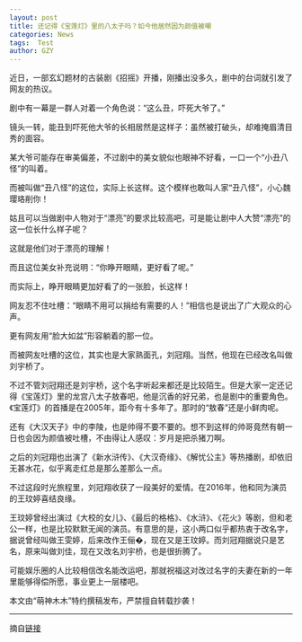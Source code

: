 ```yaml
---
layout: post
title: 还记得《宝莲灯》里的八太子吗？如今他居然因为颜值被嘲
categories: News
tags:  Test
author: GZY
---
```


近日，一部玄幻题材的古装剧《招摇》开播，刚播出没多久，剧中的台词就引发了网友的热议。

剧中有一幕是一群人对着一个角色说：“这么丑，吓死大爷了。”

镜头一转，能丑到吓死他大爷的长相居然是这样子：虽然被打破头，却难掩眉清目秀的面容。

某大爷可能存在审美偏差，不过剧中的美女貌似也眼神不好看，一口一个“小丑八怪”的叫着。

而被叫做“丑八怪”的这位，实际上长这样。这个模样也敢叫人家“丑八怪”，小心魏璎珞削你！

姑且可以当做剧中人物对于“漂亮”的要求比较高吧，可是能让剧中人大赞“漂亮”的这一位长什么样子呢？

这就是他们对于漂亮的理解！

而且这位美女补充说明：“你睁开眼睛，更好看了呢。”

而实际上，睁开眼睛更加好看了的一张脸，长这样！

网友忍不住吐槽：“眼睛不用可以捐给有需要的人！”相信也是说出了广大观众的心声。

更有网友用“脸大如盆”形容躺着的那一位。

而被网友吐槽的这位，其实也是大家熟面孔，刘冠翔。当然，他现在已经改名叫做刘宇桥了。

不过不管刘冠翔还是刘宇桥，这个名字听起来都还是比较陌生。但是大家一定还记得《宝莲灯》里的龙宫八太子敖春吧，他是沉香的好兄弟，也是剧中的重要角色。《宝莲灯》的首播是在2005年，距今有十多年了。那时的“敖春”还是小鲜肉呢。

还有《大汉天子》中的李陵，也是帅得不要不要的。想不到这样的帅哥竟然有朝一日也会因为颜值被吐槽，不由得让人感叹：岁月是把杀猪刀啊。

之后的刘冠翔也出演了《新水浒传》、《大汉奇缘》、《解忧公主》等热播剧，却依旧无甚水花，似乎离走红总是那么差那么一点。

不过这段时光旅程里，刘冠翔收获了一段美好的爱情。在2016年，他和同为演员的王玟婷喜结良缘。

王玟婷曾经出演过《大校的女儿》、《最后的格格》、《水浒》、《花火》等剧，但和老公一样，也是比较默默无闻的演员。有意思的是，这小两口似乎都热衷于改名字，据说曾经叫做王雯婷，后来改作王俪�，现在又是王玟婷。而刘冠翔据说只是艺名，原来叫做刘佳，现在又改名刘宇桥，也是很折腾了。

可能娱乐圈的人比较相信改名能改运吧，那就祝福这对改过名字的夫妻在新的一年里能够得偿所愿，事业更上一层楼吧。

本文由“萌神木木”特约撰稿发布，严禁擅自转载抄袭！

*****

摘自[链接](http://new.qq.com/omn/20190131/20190131A017KZ.html)